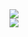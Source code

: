<a href="https://github.com/wooseongDev">
  <img align="center" src="https://github-readme-stats.vercel.app/api?username=wooseongDev&count_private=true&show_icons=true&theme=dracula" />
</a>
<br />
<a href="https://github.com/wooseongDev" style="display: block;">
  <img align="center" src="https://github-readme-stats.vercel.app/api/top-langs/?username=wooseongDev&show_icons=true&theme=dracula" />
</a>
